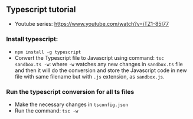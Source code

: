 ## Typescript tutorial

- Youtube series: https://www.youtube.com/watch?v=iTZ1-85I77

### Install typescript:
- `npm install -g typescript`
- Convert the Typescript file to Javascript using command: `tsc sandbox.ts -w`: where `-w` watches any new changes in `sandbox.ts` file and then it will do the conversion and store the Javascript code in new file with same filename but with `.js` extension, as `sandbox.js`.

### Run the typescript conversion for all ts files
- Make the necessary changes in `tsconfig.json`
- Run the command: `tsc -w`